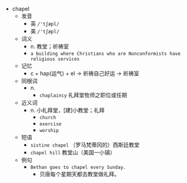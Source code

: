 - chapel
  - 发音
    - 英 `/'tʃæpl/`
    - 美 `/'tʃæpl/`
  - 词义
    - n. 教堂；祈祷室
    - `a building where Christians who are Nonconformists have religious services`
  - 记忆
    - c + hap(运气) + el → 祈祷自己好运 → 祈祷室
  - 同根词
    - n.
      - `chaplaincy` 礼拜堂牧师之职位或任期
  - 近义词
    - n. 小礼拜堂，[建]小教堂；礼拜
      - `church`
      - `exercise`
      - `worship`
  - 短语
    - `sistine chapel` （罗马梵蒂冈的）西斯廷教堂 
    - `chapel hill` 教堂山（美国一小镇） 
  - 例句
    - `Bethan goes to chapel every Sunday.`
      - 贝唐每个星期天都去教堂做礼拜。

